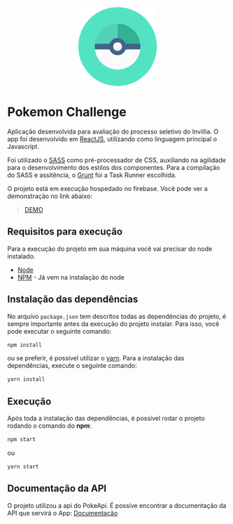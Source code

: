 
<p align="center">
  <img src="/public/apple-touch-icon.png" alt='...'>
</p>

# Pokemon Challenge

Aplicação desenvolvida para avaliação do processo seletivo do Invillia. O app foi desenvolvido em [ReactJS](https://pt-br.reactjs.org/), utilizando como linguagem principal o Javascript.

Foi utilizado o [SASS](https://sass-lang.com/) como pré-processador de CSS, auxiliando na agilidade para o desenvolvimento dos estilos dos componentes. Para a compilação do SASS e assitência, o [Grunt](https://gruntjs.com/) foi a Task Runner escolhida.

O projeto está em execução hospedado no firebase. Você pode ver a demonstração no link abaixo:

> [DEMO](https://pokemon-9ba4f.web.app/)

## Requisitos para execução

Para a execução do projeto em sua máquina você vai precisar do node instalado.

- [Node](https://nodejs.org/en/)
- [NPM](www.npmjs.com/) - Já vem na instalação do node

## Instalação das dependências

No arquivo `package.json` tem descritos todas as dependências do projeto, é sempre importante antes da execução do projeto instalar. Para isso, você pode executar o seguinte comando:

```bash
npm install
```

ou se preferir, é possível utilizar o [yarn](https://yarnpkg.com/). Para a instalação das dependências, execute o seguinte comando: 

```bash
yarn install
```

## Execução

Após toda a instalação das dependências, é possível rodar o projeto rodando o comando do **npm**:

```bash
npm start
```
ou 

```bash
yarn start
```

## Documentação da API

O projeto utilizou a api do PokeApi. É possíve encontrar a documentação da API que servirá o App: [Documentação](https://pokeapi.co/)
